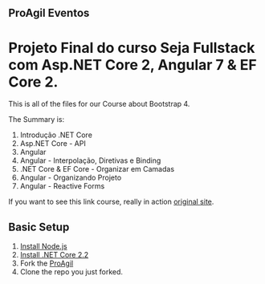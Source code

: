 ## ProAgil Eventos 

# Projeto Final do curso Seja Fullstack com Asp.NET Core 2, Angular 7 & EF Core 2.


This is all of the files for our Course about Bootstrap 4.

The Summary is:

  1. Introdução .NET Core
  2. Asp.NET Core - API
  3. Angular
  4. Angular - Interpolação, Diretivas e Binding
  5. .NET Core & EF Core - Organizar em Camadas
  6. Angular - Organizando Projeto
  7. Angular - Reactive Forms
  

If you want to see this link course, really in action [original site](https://www.udemy.com/angular-dotnetcore-efcore/).

## Basic Setup

1. [Install Node.js](https://nodejs.org/)
1. [Install .NET Core 2.2](https://dotnet.microsoft.com/download/)
2. Fork the [ProAgil](https://github.com/vsandrade/ProAgil/fork)
3. Clone the repo you just forked.


